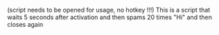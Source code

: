 (script needs to be opened for usage, no hotkey !!!) This is a script that waits 5 seconds after activation and then spams 20 times "Hi" and then closes again
